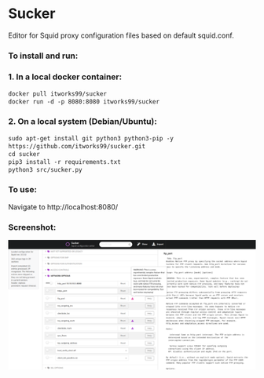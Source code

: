 # Sucker

Editor for Squid proxy configuration files based on default squid.conf.

### To install and run:

### 1. In a local docker container:

```shell
docker pull itworks99/sucker
docker run -d -p 8080:8080 itworks99/sucker
```

### 2. On a local system (Debian/Ubuntu):

```shell
sudo apt-get install git python3 python3-pip -y
https://github.com/itworks99/sucker.git
cd sucker
pip3 install -r requirements.txt
python3 src/sucker.py
```

### To use:

Navigate to http://localhost:8080/

### Screenshot:

![Screenshot](Screenshot_Sucker.png)
